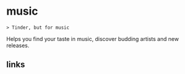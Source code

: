 # music

``` text
> Tinder, but for music
```

Helps you find your taste in music, discover budding artists and new releases.

## links
